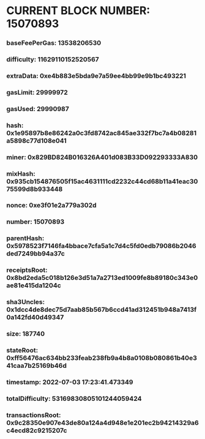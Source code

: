 # CURRENT BLOCK NUMBER: 15070893

### baseFeePerGas: 13538206530
### difficulty: 11629110152520567
### extraData: 0xe4b883e5bda9e7a59ee4bb99e9b1bc493221
### gasLimit: 29999972
### gasUsed: 29990987
### hash: 0x1e95897b8e86242a0c3fd8742ac845ae332f7bc7a4b08281a5898c77d108e041
### miner: 0x829BD824B016326A401d083B33D092293333A830
### mixHash: 0x935cb154876505f15ac4631111cd2232c44cd68b11a41eac3075599d8b933448
### nonce: 0xe3f01e2a779a302d
### number: 15070893
### parentHash: 0x5978523f7146fa4bbace7cfa5a1c7d4c5fd0edb79086b2046ded7249bb94a37c
### receiptsRoot: 0x8bd2eda5c018b126e3d51a7a2713ed1009fe8b89180c343e0ae81e415da1204c
### sha3Uncles: 0x1dcc4de8dec75d7aab85b567b6ccd41ad312451b948a7413f0a142fd40d49347
### size: 187740
### stateRoot: 0xff56476ac634bb233feab238fb9a4b8a0108b080861b40e341caa7b25169b46d
### timestamp: 2022-07-03 17:23:41.473349
### totalDifficulty: 53169830805101244059424
### transactionsRoot: 0x9c28350e907e43de80a124a4d948e1e201ec2b94214329a6c4ecd82c9215207c
